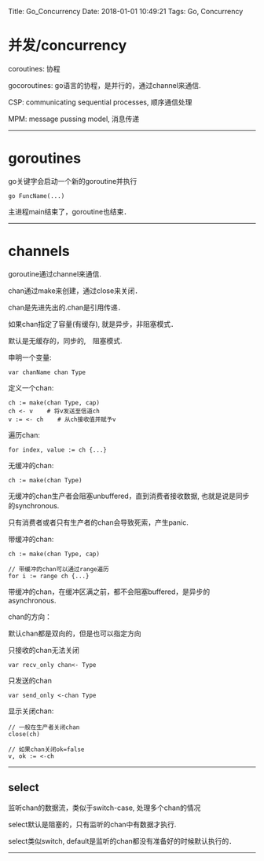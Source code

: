 Title: Go_Concurrency
Date: 2018-01-01 10:49:21
Tags: Go, Concurrency



# 并发/concurrency

coroutines: 协程

gocoroutines: go语言的协程，是并行的，通过channel来通信.

CSP: communicating sequential processes, 顺序通信处理

MPM: message pussing model, 消息传递

***

# goroutines

go关键字会启动一个新的goroutine并执行

    go FuncName(...)

主进程main结束了，goroutine也结束．

***

# channels

goroutine通过channel来通信.

chan通过make来创建，通过close来关闭．

chan是先进先出的.chan是引用传递．

如果chan指定了容量(有缓存), 就是异步，非阻塞模式．

默认是无缓存的，同步的,　阻塞模式.

申明一个变量:

    var chanName chan Type

定义一个chan:

    ch := make(chan Type, cap)
    ch <- v    # 将v发送至信道ch
    v := <- ch    # 从ch接收值并赋予v

遍历chan:

    for index, value := ch {...}

无缓冲的chan:

    ch := make(chan Type)

无缓冲的chan生产者会阻塞unbuffered，直到消费者接收数据, 也就是说是同步的synchronous.

只有消费者或者只有生产者的chan会导致死索，产生panic.

带缓冲的chan:

    ch := make(chan Type, cap)

    // 带缓冲的chan可以通过range遍历
    for i := range ch {...}

带缓冲的chan，在缓冲区满之前，都不会阻塞buffered，是异步的asynchronous.

chan的方向：

默认chan都是双向的，但是也可以指定方向

只接收的chan无法关闭

    var recv_only chan<- Type

只发送的chan

    var send_only <-chan Type

显示关闭chan:

    // 一般在生产者关闭chan
    close(ch)

    // 如果chan关闭ok=false
    v, ok := <-ch

***

## select

监听chan的数据流，类似于switch-case, 处理多个chan的情况

select默认是阻塞的，只有监听的chan中有数据才执行.

select类似switch, default是监听的chan都没有准备好的时候默认执行的．

***

